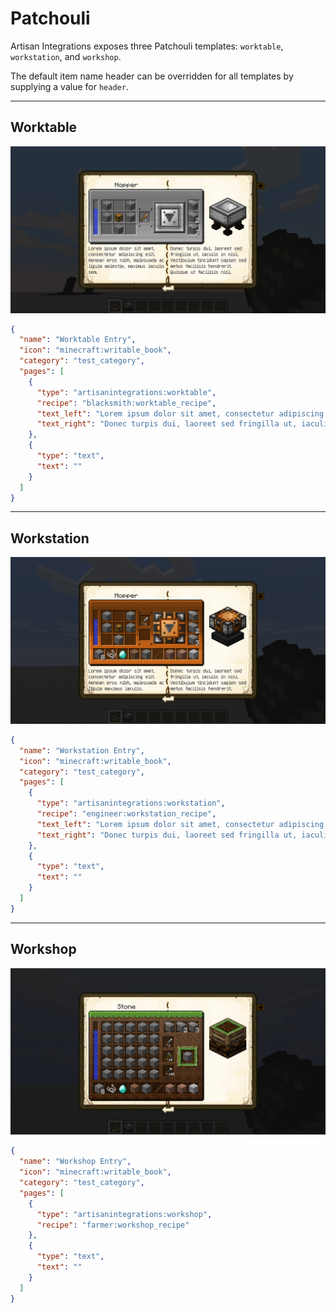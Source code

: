 # Patchouli

Artisan Integrations exposes three Patchouli templates: `worktable`, `workstation`, and `workshop`.

The default item name header can be overridden for all templates by supplying a value for `header`.

---

## Worktable

![alt text](images/worktable.png "Worktable")

```json
{
  "name": "Worktable Entry",
  "icon": "minecraft:writable_book",
  "category": "test_category",
  "pages": [
    {
      "type": "artisanintegrations:worktable",
      "recipe": "blacksmith:worktable_recipe",
      "text_left": "Lorem ipsum dolor sit amet, consectetur adipiscing elit. Aenean eros nibh, malesuada ac ligula molestie, maximus iaculis sem.",
      "text_right": "Donec turpis dui, laoreet sed fringilla ut, iaculis in nisi. Vestibulum tincidunt sapien sed metus facilisis hendrerit. Quisque ut facilisis nisi."
    },
    {
      "type": "text",
      "text": ""
    }
  ]
}
```

---

## Workstation

![alt text](images/workstation.png "Workstation")

```json
{
  "name": "Workstation Entry",
  "icon": "minecraft:writable_book",
  "category": "test_category",
  "pages": [
    {
      "type": "artisanintegrations:workstation",
      "recipe": "engineer:workstation_recipe",
      "text_left": "Lorem ipsum dolor sit amet, consectetur adipiscing elit. Aenean eros nibh, malesuada ac ligula maximus iaculis.",
      "text_right": "Donec turpis dui, laoreet sed fringilla ut, iaculis in nisi. Vestibulum tincidunt sapien sed metus facilisis hendrerit."
    },
    {
      "type": "text",
      "text": ""
    }
  ]
}
```

---

## Workshop

![alt text](images/workshop.png "Workshop")

```json
{
  "name": "Workshop Entry",
  "icon": "minecraft:writable_book",
  "category": "test_category",
  "pages": [
    {
      "type": "artisanintegrations:workshop",
      "recipe": "farmer:workshop_recipe"
    },
    {
      "type": "text",
      "text": ""
    }
  ]
}
```